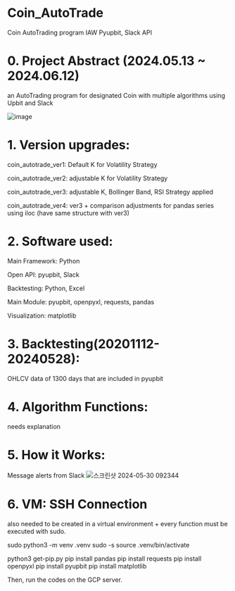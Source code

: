 # Coin_AutoTrade
Coin AutoTrading program IAW Pyupbit, Slack API


# 0. Project Abstract (2024.05.13 ~ 2024.06.12)

an AutoTrading program for designated Coin with multiple algorithms using Upbit and Slack

![image](https://github.com/thewon4155/Coin_AutoTrade/assets/99013724/5f655c9c-dd3b-4c68-b001-ddd732eb6a3b)


# 1. Version upgrades:

coin_autotrade_ver1: Default K for Volatility Strategy

coin_autotrade_ver2: adjustable K for Volatility Strategy

coin_autotrade_ver3: adjustable K, Bollinger Band, RSI Strategy applied

coin_autotrade_ver4: ver3 + comparison adjustments for pandas series using iloc (have same structure with ver3)

# 2. Software used:

Main Framework: Python

Open API: pyupbit, Slack

Backtesting: Python, Excel

Main Module: pyupbit, openpyxl, requests, pandas

Visualization: matplotlib

# 3. Backtesting(20201112-20240528):

OHLCV data of 1300 days that are included in pyupbit

# 4. Algorithm Functions:
needs explanation

# 5. How it Works:

Message alerts from Slack
![스크린샷 2024-05-30 092344](https://github.com/thewon4155/Coin_AutoTrade/assets/99013724/8fae155a-ada9-4a49-8441-097dd58e6bf3)

# 6. VM: SSH Connection
also needed to be created in a virtual environment + every function must be executed with sudo.

sudo python3 -m venv .venv
sudo -s
source .venv/bin/activate

python3 get-pip.py
pip install pandas
pip install requests
pip install openpyxl
pip install pyupbit
pip install matplotlib

Then, run the codes on the GCP server.
